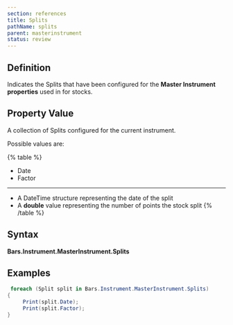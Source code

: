 ```yaml
---
section: references
title: Splits
pathName: splits
parent: masterinstrument
status: review
---
```


## Definition

Indicates the Splits that have been configured for the **Master Instrument properties** used in for stocks.

## Property Value

A collection of Splits configured for the current instrument.

Possible values are:

{% table %}

* Date
* Factor

---

* A DateTime structure representing the date of the split
* A **double** value representing the number of points the stock split
{% /table %}

## Syntax

**Bars.Instrument.MasterInstrument.Splits**

## Examples

```csharp
 foreach (Split split in Bars.Instrument.MasterInstrument.Splits)
{
     Print(split.Date);
     Print(split.Factor);
}
```
